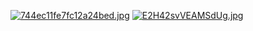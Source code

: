 [![744ec11fe7fc12a24bed.jpg](https://dl.dropboxusercontent.com/s/0drdj44jd5u9f56/744ec11fe7fc12a24bed.jpg?dl=0)](https://dl.dropboxusercontent.com/s/0drdj44jd5u9f56/744ec11fe7fc12a24bed.jpg?dl=0)
[![E2H42svVEAMSdUg.jpg](https://pbs.twimg.com/media/E2H42svVEAMSdUg?format=jpg&name=4096x4096)](https://camo.githubusercontent.com/a92fafe065b16f08bffe8f7bbf795a939c834d3ea4587b75e9809c2900fb62f0/68747470733a2f2f7062732e7477696d672e636f6d2f6d656469612f453248343273765645414d536455673f666f726d61743d6a7067266e616d653d343039367834303936)
